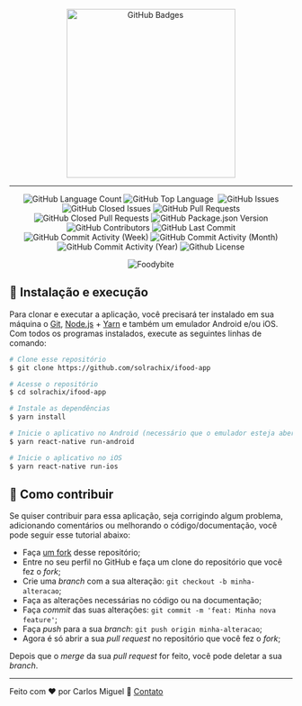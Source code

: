 <br>
<div align="center">
  <img width="300" alt="GitHub Badges" src="https://img.shields.io/badge/Foody-bite-green?style=for-the-badge" />
</div>

---
<p align="center">

  <img alt="GitHub Language Count" src="https://img.shields.io/github/languages/count/solrachix/ifood-app" />
  <img alt="GitHub Top Language" src="https://img.shields.io/github/languages/top/solrachix/ifood-app" />
  <img alt="" src="https://img.shields.io/github/repo-size/solrachix/ifood-app" />
  <img alt="GitHub Issues" src="https://img.shields.io/github/issues/solrachix/ifood-app" />
  <img alt="GitHub Closed Issues" src="https://img.shields.io/github/issues-closed/solrachix/ifood-app" />
  <img alt="GitHub Pull Requests" src="https://img.shields.io/github/issues-pr/solrachix/ifood-app" />
  <img alt="GitHub Closed Pull Requests" src="https://img.shields.io/github/issues-pr-closed/solrachix/ifood-app" />
  <img alt="GitHub Package.json Version" src="https://img.shields.io/github/package-json/v/solrachix/ifood-app" />
  <img alt="GitHub Contributors" src="https://img.shields.io/github/contributors/solrachix/ifood-app" />
  <img alt="GitHub Last Commit" src="https://img.shields.io/github/last-commit/solrachix/ifood-app" />
  <img alt="GitHub Commit Activity (Week)" src="https://img.shields.io/github/commit-activity/w/solrachix/ifood-app" />
  <img alt="GitHub Commit Activity (Month)" src="https://img.shields.io/github/commit-activity/m/solrachix/ifood-app" />
  <img alt="GitHub Commit Activity (Year)" src="https://img.shields.io/github/commit-activity/y/solrachix/ifood-app" />
  <img alt="Github License" src="https://img.shields.io/github/license/solrachix/ifood-app" />

</p>

<p align="center">
  <img alt="Foodybite" src="https://i.imgur.com/C8vXh5l.gif">
</p>


## 🚀 Instalação e execução
Para clonar e executar a aplicação, você precisará ter instalado em sua máquina o [Git](https://git-scm.com), [Node.js](https://nodejs.org) + [Yarn](https://yarnpkg.com) e também um emulador Android e/ou iOS. Com todos os programas instalados, execute as seguintes linhas de comando:

```bash
# Clone esse repositório
$ git clone https://github.com/solrachix/ifood-app

# Acesse o repositório
$ cd solrachix/ifood-app

# Instale as dependências
$ yarn install

# Inicie o aplicativo no Android (necessário que o emulador esteja aberto)
$ yarn react-native run-android

# Inicie o aplicativo no iOS
$ yarn react-native run-ios
```


## 🤔 Como contribuir

Se quiser contribuir para essa aplicação, seja corrigindo algum problema, adicionando comentários ou melhorando o código/documentação, você pode seguir esse tutorial abaixo:

- Faça [um fork](https://help.github.com/pt/github/getting-started-with-github/fork-a-repo) desse repositório;
- Entre no seu perfil no GitHub e faça um clone do repositório que você fez o *fork*;
- Crie uma *branch* com a sua alteração: `git checkout -b minha-alteracao`;
- Faça as alterações necessárias no código ou na documentação;
- Faça *commit* das suas alterações: `git commit -m 'feat: Minha nova feature'`;
- Faça *push* para a sua *branch*: `git push origin minha-alteracao`;
- Agora é só abrir a sua *pull request* no repositório que você fez o *fork*;

Depois que o *merge* da sua *pull request* for feito, você pode deletar a sua *branch*.

---
Feito com ♥ por Carlos Miguel :wave: [Contato](https://www.linkedin.com/in/carlos-miguel-380413197)


